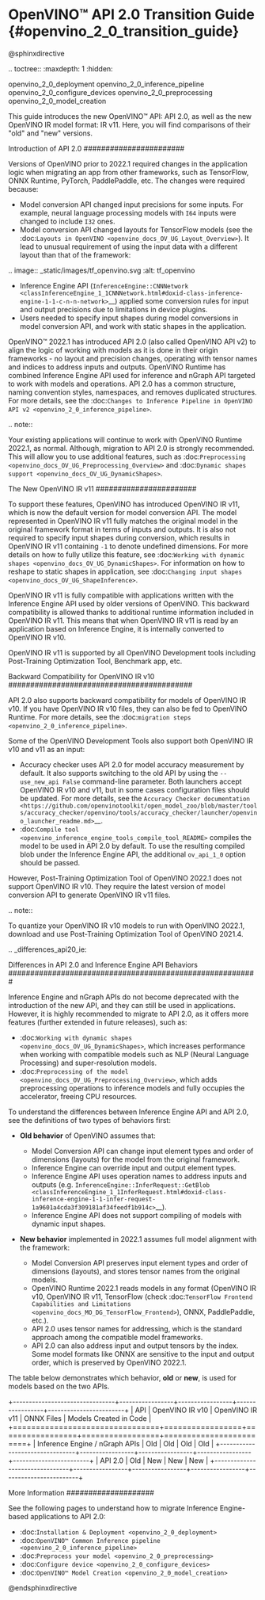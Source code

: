 #  OpenVINO™ API 2.0 Transition Guide {#openvino_2_0_transition_guide}

@sphinxdirective

.. toctree::
   :maxdepth: 1
   :hidden:

   openvino_2_0_deployment
   openvino_2_0_inference_pipeline
   openvino_2_0_configure_devices
   openvino_2_0_preprocessing
   openvino_2_0_model_creation


This guide introduces the new OpenVINO™ API: API 2.0, as well as the new OpenVINO IR model format: IR v11. Here, you will find comparisons of their "old" and "new" versions.

Introduction of API 2.0
#######################

Versions of OpenVINO prior to 2022.1 required changes in the application logic when migrating an app from other frameworks, such as TensorFlow, ONNX Runtime, PyTorch, PaddlePaddle, etc. The changes were required because:

- Model conversion API changed input precisions for some inputs. For example, neural language processing models with ``I64`` inputs were changed to include ``I32`` ones.
- Model conversion API changed layouts for TensorFlow models (see the :doc:`Layouts in OpenVINO <openvino_docs_OV_UG_Layout_Overview>`). It lead to unusual requirement of using the input data with a different layout than that of the framework:

.. image:: _static/images/tf_openvino.svg
   :alt: tf_openvino

- Inference Engine API (`InferenceEngine::CNNNetwork <classInferenceEngine_1_1CNNNetwork.html#doxid-class-inference-engine-1-1-c-n-n-network>`__) applied some conversion rules for input and output precisions due to limitations in device plugins.
- Users needed to specify input shapes during model conversions in model conversion API, and work with static shapes in the application.

OpenVINO™ 2022.1 has introduced API 2.0 (also called OpenVINO API v2) to align the logic of working with models as it is done in their origin frameworks - no layout and precision changes, operating with tensor names and indices to address inputs and outputs. OpenVINO Runtime has combined Inference Engine API used for inference and nGraph API targeted to work with models and operations. API 2.0 has a common structure, naming convention styles, namespaces, and removes duplicated structures. For more details, see the :doc:`Changes to Inference Pipeline in OpenVINO API v2 <openvino_2_0_inference_pipeline>`.

.. note::

   Your existing applications will continue to work with OpenVINO Runtime 2022.1, as normal. Although, migration to API 2.0 is strongly recommended. This will allow you to use additional features, such as :doc:`Preprocessing <openvino_docs_OV_UG_Preprocessing_Overview>` and :doc:`Dynamic shapes support <openvino_docs_OV_UG_DynamicShapes>`.


The New OpenVINO IR v11
#######################

To support these features, OpenVINO has introduced OpenVINO IR v11, which is now the default version for model conversion API. The model represented in OpenVINO IR v11 fully matches the original model in the original framework format in terms of inputs and outputs. It is also not required to specify input shapes during conversion, which results in OpenVINO IR v11 containing ``-1`` to denote undefined dimensions. For more details on how to fully utilize this feature, see :doc:`Working with dynamic shapes <openvino_docs_OV_UG_DynamicShapes>`. For information on how to reshape to static shapes in application, see :doc:`Changing input shapes <openvino_docs_OV_UG_ShapeInference>`.

OpenVINO IR v11 is fully compatible with applications written with the Inference Engine API used by older versions of OpenVINO. This backward compatibility is allowed thanks to additional runtime information included in OpenVINO IR v11. This means that when OpenVINO IR v11 is read by an application based on Inference Engine, it is internally converted to OpenVINO IR v10.

OpenVINO IR v11 is supported by all OpenVINO Development tools including Post-Training Optimization Tool, Benchmark app, etc.

Backward Compatibility for OpenVINO IR v10
##########################################

API 2.0 also supports backward compatibility for models of OpenVINO IR v10. If you have OpenVINO IR v10 files, they can also be fed to OpenVINO Runtime. For more details, see the :doc:`migration steps <openvino_2_0_inference_pipeline>`.

Some of the OpenVINO Development Tools also support both OpenVINO IR v10 and v11 as an input:

- Accuracy checker uses API 2.0 for model accuracy measurement by default. It also supports switching to the old API by using the ``--use_new_api False`` command-line parameter. Both launchers accept OpenVINO IR v10 and v11, but in some cases configuration files should be updated. For more details, see the `Accuracy Checker documentation <https://github.com/openvinotoolkit/open_model_zoo/blob/master/tools/accuracy_checker/openvino/tools/accuracy_checker/launcher/openvino_launcher_readme.md>`__.
- :doc:`Compile tool <openvino_inference_engine_tools_compile_tool_README>` compiles the model to be used in API 2.0 by default. To use the resulting compiled blob under the Inference Engine API, the additional ``ov_api_1_0`` option should be passed.

However, Post-Training Optimization Tool of OpenVINO 2022.1 does not support OpenVINO IR v10. They require the latest version of model conversion API to generate OpenVINO IR v11 files.

.. note::

   To quantize your OpenVINO IR v10 models to run with OpenVINO 2022.1, download and use Post-Training Optimization Tool of OpenVINO 2021.4.


.. _differences_api20_ie:

Differences in API 2.0 and Inference Engine API Behaviors
#########################################################

Inference Engine and nGraph APIs do not become deprecated with the introduction of the new API, and they can still be used in applications. However, it is highly recommended to migrate to API 2.0, as it offers more features (further extended in future releases), such as:

- :doc:`Working with dynamic shapes <openvino_docs_OV_UG_DynamicShapes>`, which increases performance when working with compatible models such as NLP (Neural Language Processing) and super-resolution models.
- :doc:`Preprocessing of the model <openvino_docs_OV_UG_Preprocessing_Overview>`, which adds preprocessing operations to inference models and fully occupies the accelerator, freeing CPU resources.

To understand the differences between Inference Engine API and API 2.0, see the definitions of two types of behaviors first:

- **Old behavior** of OpenVINO assumes that:

  - Model Conversion API can change input element types and order of dimensions (layouts) for the model from the original framework.
  - Inference Engine can override input and output element types.
  - Inference Engine API uses operation names to address inputs and outputs (e.g. `InferenceEngine::InferRequest::GetBlob <classInferenceEngine_1_1InferRequest.html#doxid-class-inference-engine-1-1-infer-request-1a9601a4cda3f309181af34feedf1b914c>`__).
  - Inference Engine API does not support compiling of models with dynamic input shapes.

- **New behavior** implemented in 2022.1 assumes full model alignment with the framework:

  - Model Conversion API preserves input element types and order of dimensions (layouts), and stores tensor names from the original models.
  - OpenVINO Runtime 2022.1 reads models in any format (OpenVINO IR v10, OpenVINO IR v11, TensorFlow (check :doc:`TensorFlow Frontend Capabilities and Limitations <openvino_docs_MO_DG_TensorFlow_Frontend>`), ONNX, PaddlePaddle, etc.).
  - API 2.0 uses tensor names for addressing, which is the standard approach among the compatible model frameworks.
  - API 2.0 can also address input and output tensors by the index. Some model formats like ONNX are sensitive to the input and output order, which is preserved by OpenVINO 2022.1.

The table below demonstrates which behavior, **old** or **new**, is used for models based on the two APIs.

+--------------------------------+-----------------+-----------------+-----------------+------------------------+
| API                            | OpenVINO IR v10 | OpenVINO IR v11 | ONNX Files      | Models Created in Code |
+================================+=================+=================+=================+========================+
| Inference Engine / nGraph APIs | Old             | Old             | Old             | Old                    |
+--------------------------------+-----------------+-----------------+-----------------+------------------------+
| API 2.0                        | Old             | New             | New             | New                    |
+--------------------------------+-----------------+-----------------+-----------------+------------------------+

More Information
####################

See the following pages to understand how to migrate Inference Engine-based applications to API 2.0:

- :doc:`Installation & Deployment <openvino_2_0_deployment>`
- :doc:`OpenVINO™ Common Inference pipeline <openvino_2_0_inference_pipeline>`
- :doc:`Preprocess your model <openvino_2_0_preprocessing>`
- :doc:`Configure device <openvino_2_0_configure_devices>`
- :doc:`OpenVINO™ Model Creation <openvino_2_0_model_creation>`

@endsphinxdirective

